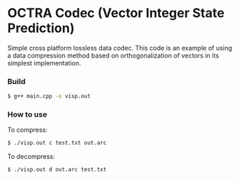 # OCTRA Codec (Vector Integer State Prediction)
Simple cross platform lossless data codec. 
This code is an example of using a data compression method based on orthogonalization of vectors in its simplest implementation.
### Build
```sh
$ g++ main.cpp -o visp.out
```
### How to use
To compress:
```sh
$ ./visp.out c test.txt out.arc
```
To decompress:
```sh
$ ./visp.out d out.arc test.txt
```
